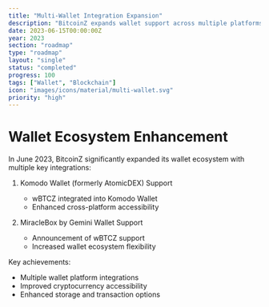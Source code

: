 ```yaml
---
title: "Multi-Wallet Integration Expansion"
description: "BitcoinZ expands wallet support across multiple platforms"
date: 2023-06-15T00:00:00Z
year: 2023
section: "roadmap"
type: "roadmap"
layout: "single"
status: "completed"
progress: 100
tags: ["Wallet", "Blockchain"]
icon: "images/icons/material/multi-wallet.svg"
priority: "high"
---
```


# Wallet Ecosystem Enhancement

In June 2023, BitcoinZ significantly expanded its wallet ecosystem with multiple key integrations:

1. Komodo Wallet (formerly AtomicDEX) Support
   - wBTCZ integrated into Komodo Wallet
   - Enhanced cross-platform accessibility

2. MiracleBox by Gemini Wallet Support
   - Announcement of wBTCZ support
   - Increased wallet ecosystem flexibility

Key achievements:
- Multiple wallet platform integrations
- Improved cryptocurrency accessibility
- Enhanced storage and transaction options
